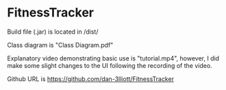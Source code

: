 # FitnessTracker

Build file (.jar) is located in /dist/

Class diagram is "Class Diagram.pdf"

Explanatory video demonstrating basic use is "tutorial.mp4", however, I did make some slight changes to the UI following the recording of the video.

Github URL is https://github.com/dan-3lliott/FitnessTracker
